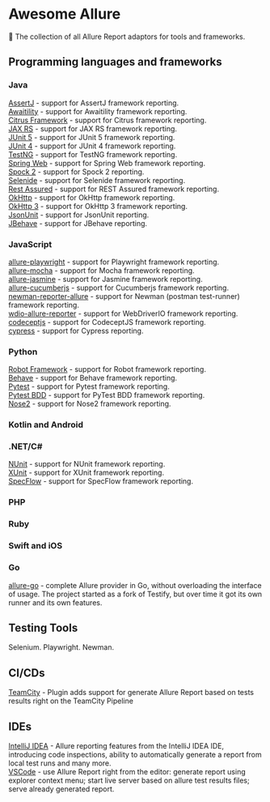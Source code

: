 # Awesome Allure

🚀 The collection of all Allure Report adaptors for tools and frameworks.

## Programming languages and frameworks

### Java
[AssertJ](https://github.com/allure-framework/allure-java/tree/master/allure-assertj) - support for AssertJ framework reporting.  
[Awaitility](https://github.com/allure-framework/allure-java/tree/master/allure-awaitility) - support for Awaitility framework reporting.  
[Citrus Framework](https://github.com/allure-framework/allure-java/tree/master/allure-citrus) - support for Citrus framework reporting.  
[JAX RS](https://github.com/allure-framework/allure-java/tree/master/allure-jax-rs) - support for JAX RS framework reporting.  
[JUnit 5](https://github.com/allure-framework/allure-java/tree/master/allure-junit5) - support for JUnit 5 framework reporting.  
[JUnit 4](https://github.com/allure-framework/allure-java/tree/master/allure-junit4) - support for JUnit 4 framework reporting.  
[TestNG](https://github.com/allure-framework/allure-java/tree/master/allure-testng) - support for TestNG framework reporting.  
[Spring Web](https://github.com/allure-framework/allure-java/tree/master/allure-spring-web) - support for Spring Web framework reporting.  
[Spock 2](https://github.com/allure-framework/allure-java/tree/master/allure-spock2) -  support for Spock 2 reporting.  
[Selenide](https://github.com/allure-framework/allure-java/tree/master/allure-selenide) - support for Selenide framework reporting.  
[Rest Assured](https://github.com/allure-framework/allure-java/tree/master/allure-rest-assured) - support for REST Assured framework reporting.  
[OkHttp](https://github.com/allure-framework/allure-java/tree/master/allure-okhttp) - support for OkHttp framework reporting.  
[OkHttp 3](https://github.com/allure-framework/allure-java/tree/master/allure-okhttp3) - support for OkHttp 3 framework reporting.  
[JsonUnit](https://github.com/allure-framework/allure-java/tree/master/allure-jsonunit) - support for JsonUnit reporting.  
[JBehave](https://github.com/allure-framework/allure-java/tree/master/allure-jbehave) - support for JBehave reporting.  

### JavaScript

[allure-playwright](https://github.com/allure-framework/allure-js/tree/master/packages/allure-playwright) - support for Playwright framework reporting.  
[allure-mocha](https://github.com/allure-framework/allure-js/tree/master/packages/allure-mocha) - support for Mocha framework reporting.  
[allure-jasmine](https://github.com/allure-framework/allure-js/tree/master/packages/allure-jasmine) - support for Jasmine framework reporting.  
[allure-cucumberjs](https://github.com/allure-framework/allure-js/tree/master/packages/allure-cucumberjs) - support for Cucumberjs framework reporting.  
[newman-reporter-allure](https://github.com/allure-framework/allure-js/tree/master/packages/newman-reporter-allure) - support for Newman (postman test-runner) framework reporting.  
[wdio-allure-reporter](https://github.com/webdriverio/webdriverio/tree/main/packages/wdio-allure-reporter) - support for WebDriverIO framework reporting.  
[codeceptjs](https://codecept.io/plugins/#allure) - support for CodeceptJS framework reporting.  
[cypress](https://www.npmjs.com/package/@shelex/cypress-allure-plugin) - support for Cypress reporting.  

### Python
[Robot Framework](https://github.com/allure-framework/allure-python/tree/master/allure-robotframework) - support for Robot framework reporting.  
[Behave](https://github.com/allure-framework/allure-python/tree/master/allure-behave) - support for Behave framework reporting.  
[Pytest](https://github.com/allure-framework/allure-python/tree/master/allure-pytest) - support for Pytest framework reporting.  
[Pytest BDD](https://github.com/allure-framework/allure-python/tree/master/allure-pytest-bdd) - support for PyTest BDD framework reporting.  
[Nose2](https://github.com/allure-framework/allure-python/tree/master/allure-nose2) - support for Nose2 framework reporting.  

### Kotlin and Android

### .NET/C#
[NUnit](https://github.com/allure-framework/allure-csharp/tree/main/Allure.NUnit) - support for NUnit framework reporting.  
[XUnit](https://github.com/allure-framework/allure-csharp/tree/main/Allure.XUnit) - support for XUnit framework reporting.  
[SpecFlow](https://github.com/allure-framework/allure-csharp/tree/main/Allure.SpecFlowPlugin) - support for SpecFlow framework reporting.  

### PHP

### Ruby

### Swift and iOS

### Go

[allure-go](https://github.com/ozontech/allure-go) - complete Allure provider in Go, without overloading the interface of usage. The project started as a fork of Testify, but over time it got its own runner and its own features.

## Testing Tools

Selenium.
Playwright.
Newman.

## CI/CDs

[TeamCity](https://plugins.jetbrains.com/plugin/20544-allure-report) - Plugin adds support for generate Allure Report based on tests results right on the TeamCity Pipeline

## IDEs

[IntelliJ IDEA](https://plugins.jetbrains.com/plugin/12513-allure-testops-support) - Allure reporting features from the IntelliJ IDEA IDE, introducing code inspections, ability to automatically generate a report from local test runs and many more.  
[VSCode](https://marketplace.visualstudio.com/items?itemName=qameta.allure-vscode) - use Allure Report right from the editor: generate report using explorer context menu; start live server based on allure test results files; serve already generated report.
